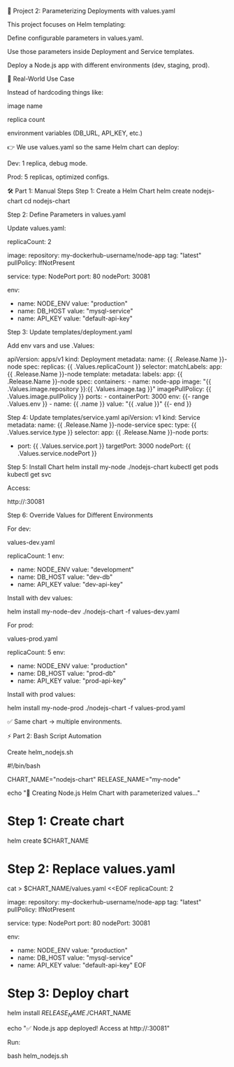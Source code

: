 📘 Project 2: Parameterizing Deployments with values.yaml

This project focuses on Helm templating:

Define configurable parameters in values.yaml.

Use those parameters inside Deployment and Service templates.

Deploy a Node.js app with different environments (dev, staging, prod).

🔹 Real-World Use Case

Instead of hardcoding things like:

image name

replica count

environment variables (DB_URL, API_KEY, etc.)

👉 We use values.yaml so the same Helm chart can deploy:

Dev: 1 replica, debug mode.

Prod: 5 replicas, optimized configs.

🛠️ Part 1: Manual Steps
Step 1: Create a Helm Chart
helm create nodejs-chart
cd nodejs-chart

Step 2: Define Parameters in values.yaml

Update values.yaml:

replicaCount: 2

image:
  repository: my-dockerhub-username/node-app
  tag: "latest"
  pullPolicy: IfNotPresent

service:
  type: NodePort
  port: 80
  nodePort: 30081

env:
  - name: NODE_ENV
    value: "production"
  - name: DB_HOST
    value: "mysql-service"
  - name: API_KEY
    value: "default-api-key"

Step 3: Update templates/deployment.yaml

Add env vars and use .Values:

apiVersion: apps/v1
kind: Deployment
metadata:
  name: {{ .Release.Name }}-node
spec:
  replicas: {{ .Values.replicaCount }}
  selector:
    matchLabels:
      app: {{ .Release.Name }}-node
  template:
    metadata:
      labels:
        app: {{ .Release.Name }}-node
    spec:
      containers:
      - name: node-app
        image: "{{ .Values.image.repository }}:{{ .Values.image.tag }}"
        imagePullPolicy: {{ .Values.image.pullPolicy }}
        ports:
        - containerPort: 3000
        env:
{{- range .Values.env }}
        - name: {{ .name }}
          value: "{{ .value }}"
{{- end }}

Step 4: Update templates/service.yaml
apiVersion: v1
kind: Service
metadata:
  name: {{ .Release.Name }}-node-service
spec:
  type: {{ .Values.service.type }}
  selector:
    app: {{ .Release.Name }}-node
  ports:
  - port: {{ .Values.service.port }}
    targetPort: 3000
    nodePort: {{ .Values.service.nodePort }}

Step 5: Install Chart
helm install my-node ./nodejs-chart
kubectl get pods
kubectl get svc


Access:

http://<NodeIP>:30081

Step 6: Override Values for Different Environments

For dev:

values-dev.yaml

replicaCount: 1
env:
  - name: NODE_ENV
    value: "development"
  - name: DB_HOST
    value: "dev-db"
  - name: API_KEY
    value: "dev-api-key"


Install with dev values:

helm install my-node-dev ./nodejs-chart -f values-dev.yaml


For prod:

values-prod.yaml

replicaCount: 5
env:
  - name: NODE_ENV
    value: "production"
  - name: DB_HOST
    value: "prod-db"
  - name: API_KEY
    value: "prod-api-key"


Install with prod values:

helm install my-node-prod ./nodejs-chart -f values-prod.yaml


✅ Same chart → multiple environments.

⚡ Part 2: Bash Script Automation

Create helm_nodejs.sh

#!/bin/bash

CHART_NAME="nodejs-chart"
RELEASE_NAME="my-node"

echo "🚀 Creating Node.js Helm Chart with parameterized values..."

# Step 1: Create chart
helm create $CHART_NAME

# Step 2: Replace values.yaml
cat > $CHART_NAME/values.yaml <<EOF
replicaCount: 2

image:
  repository: my-dockerhub-username/node-app
  tag: "latest"
  pullPolicy: IfNotPresent

service:
  type: NodePort
  port: 80
  nodePort: 30081

env:
  - name: NODE_ENV
    value: "production"
  - name: DB_HOST
    value: "mysql-service"
  - name: API_KEY
    value: "default-api-key"
EOF

# Step 3: Deploy chart
helm install $RELEASE_NAME ./$CHART_NAME

echo "✅ Node.js app deployed! Access at http://<NodeIP>:30081"


Run:

bash helm_nodejs.sh
